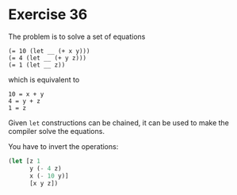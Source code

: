 # Exercise 36

The problem is to solve a set of equations

```
(= 10 (let __ (+ x y)))
(= 4 (let __ (+ y z)))
(= 1 (let __ z))
```

which is equivalent to

```
10 = x + y
4 = y + z
1 = z
```

Given `let` constructions can be chained, it can be used to make the compiler solve the equations.

You have to invert the operations:

```lisp
(let [z 1
      y (- 4 z)
      x (- 10 y)]
      [x y z])
```
